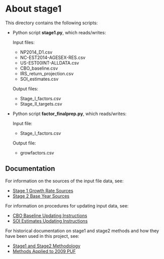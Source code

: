 About stage1
============

This directory contains the following scripts:

* Python script **stage1.py**, which reads/writes:

  Input files:
    - NP2014_D1.csv
    - NC-EST2014-AGESEX-RES.csv
    - US-EST00INT-ALLDATA.csv
    - CBO_baseline.csv
    - IRS_return_projection.csv
    - SOI_estimates.csv

  Output files:
    - Stage_I_factors.csv
    - Stage_II_targets.csv

* Python script **factor_finalprep.py**, which reads/writes:

  Input file:
    - Stage_I_factors.csv

  Output file:
    - growfactors.csv


Documentation
-------------

For information on the sources of the input file data, see:
- [Stage 1 Growth Rate Sources](doc/Stage1_Growth_Rate_Sources.csv)
- [Stage 2 Base Year Sources](doc/Stage2_Base_Year_Sources.csv)

For information on procedures for updating input data, see:
- [CBO Baseline Updating
  Instructions](doc/CBO_Baseline_Updating_Instructions.txt)
- [SOI Estimates Updating
  Instructions](doc/SOI_Estimates_Updating_Instructions.txt)

For historical documentation on stage1 and stage2 methods and how they
have been used in this project, see:
- [Stage1 and Stage2 Methodology](../doc/Stage1_Stage2_Methodology.pdf)
- [Methods Applied to 2009 PUF](../doc/Stage1_Stage2_2009PUF.pdf)
